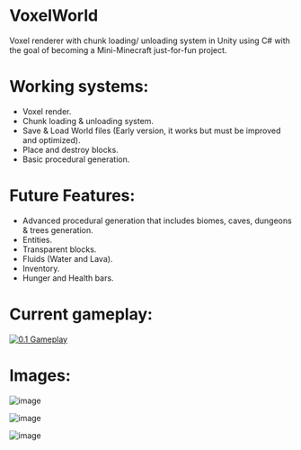 # VoxelWorld
Voxel renderer with chunk loading/ unloading system in Unity using C# with the goal of becoming a Mini-Minecraft just-for-fun project.

# Working systems:
- Voxel render.
- Chunk loading & unloading system.
- Save & Load World files (Early version, it works but must be improved and optimized).
- Place and destroy blocks.
- Basic procedural generation.

# Future Features:
- Advanced procedural generation that includes biomes, caves, dungeons & trees generation.
- Entities.
- Transparent blocks.
- Fluids (Water and Lava).
- Inventory.
- Hunger and Health bars.


# Current gameplay:
[![0.1 Gameplay](http://img.youtube.com/vi/fiFy0Muv18w/0.jpg)](http://www.youtube.com/watch?v=fiFy0Muv18w "VoxelWorld 0.1 | Mini-Minecraft copy")
# Images:
![image](https://user-images.githubusercontent.com/68129919/226719455-82e7e69a-e4be-4e0f-a716-074761a46c24.png)

![image](https://user-images.githubusercontent.com/68129919/226719616-44a94f58-7c86-4778-a21b-848c5c258564.png)

![image](https://user-images.githubusercontent.com/68129919/226719990-b90ea36e-2bae-4a51-96e1-17c37d17250b.png)

